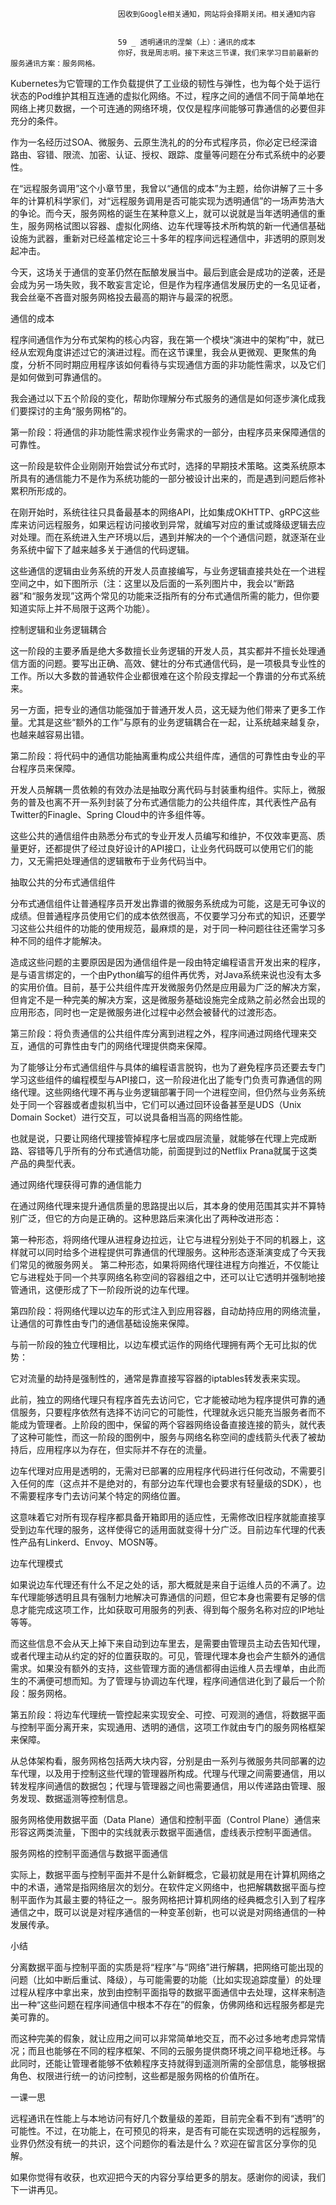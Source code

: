 
                            
                            因收到Google相关通知，网站将会择期关闭。相关通知内容
                            
                            
                            59 _ 透明通讯的涅槃（上）：通讯的成本
                            你好，我是周志明。接下来这三节课，我们来学习目前最新的服务通讯方案：服务网格。

Kubernetes为它管理的工作负载提供了工业级的韧性与弹性，也为每个处于运行状态的Pod维护其相互连通的虚拟化网络。不过，程序之间的通信不同于简单地在网络上拷贝数据，一个可连通的网络环境，仅仅是程序间能够可靠通信的必要但非充分的条件。

作为一名经历过SOA、微服务、云原生洗礼的的分布式程序员，你必定已经深谙路由、容错、限流、加密、认证、授权、跟踪、度量等问题在分布式系统中的必要性。

在“远程服务调用”这个小章节里，我曾以“通信的成本”为主题，给你讲解了三十多年的计算机科学家们，对“远程服务调用是否可能实现为透明通信”的一场声势浩大的争论。而今天，服务网格的诞生在某种意义上，就可以说就是当年透明通信的重生，服务网格试图以容器、虚拟化网络、边车代理等技术所构筑的新一代通信基础设施为武器，重新对已经盖棺定论三十多年的程序间远程通信中，非透明的原则发起冲击。

今天，这场关于通信的变革仍然在酝酿发展当中。最后到底会是成功的逆袭，还是会成为另一场失败，我不敢妄言定论，但是作为程序通信发展历史的一名见证者，我会丝毫不吝啬对服务网格投去最高的期许与最深的祝愿。

通信的成本

程序间通信作为分布式架构的核心内容，我在第一个模块“演进中的架构”中，就已经从宏观角度讲述过它的演进过程。而在这节课里，我会从更微观、更聚焦的角度，分析不同时期应用程序该如何看待与实现通信方面的非功能性需求，以及它们是如何做到可靠通信的。

我会通过以下五个阶段的变化，帮助你理解分布式服务的通信是如何逐步演化成我们要探讨的主角“服务网格”的。

第一阶段：将通信的非功能性需求视作业务需求的一部分，由程序员来保障通信的可靠性。

这一阶段是软件企业刚刚开始尝试分布式时，选择的早期技术策略。这类系统原本所具有的通信能力不是作为系统功能的一部分被设计出来的，而是遇到问题后修补累积所形成的。

在刚开始时，系统往往只具备最基本的网络API，比如集成OKHTTP、gRPC这些库来访问远程服务，如果远程访问接收到异常，就编写对应的重试或降级逻辑去应对处理。而在系统进入生产环境以后，遇到并解决的一个个通信问题，就逐渐在业务系统中留下了越来越多关于通信的代码逻辑。

这些通信的逻辑由业务系统的开发人员直接编写，与业务逻辑直接共处在一个进程空间之中，如下图所示（注：这里以及后面的一系列图片中，我会以“断路器”和“服务发现”这两个常见的功能来泛指所有的分布式通信所需的能力，但你要知道实际上并不局限于这两个功能）。



控制逻辑和业务逻辑耦合

这一阶段的主要矛盾是绝大多数擅长业务逻辑的开发人员，其实都并不擅长处理通信方面的问题。要写出正确、高效、健壮的分布式通信代码，是一项极具专业性的工作。所以大多数的普通软件企业都很难在这个阶段支撑起一个靠谱的分布式系统来。

另一方面，把专业的通信功能强加于普通开发人员，这无疑为他们带来了更多工作量。尤其是这些“额外的工作”与原有的业务逻辑耦合在一起，让系统越来越复杂，也越来越容易出错。

第二阶段：将代码中的通信功能抽离重构成公共组件库，通信的可靠性由专业的平台程序员来保障。

开发人员解耦一贯依赖的有效办法是抽取分离代码与封装重构组件。实际上，微服务的普及也离不开一系列封装了分布式通信能力的公共组件库，其代表性产品有Twitter的Finagle、Spring Cloud中的许多组件等。

这些公共的通信组件由熟悉分布式的专业开发人员编写和维护，不仅效率更高、质量更好，还都提供了经过良好设计的API接口，让业务代码既可以使用它们的能力，又无需把处理通信的逻辑散布于业务代码当中。



抽取公共的分布式通信组件

分布式通信组件让普通程序员开发出靠谱的微服务系统成为可能，这是无可争议的成绩。但普通程序员使用它们的成本依然很高，不仅要学习分布式的知识，还要学习这些公共组件的功能的使用规范，最麻烦的是，对于同一种问题往往还需学习多种不同的组件才能解决。

造成这些问题的主要原因是因为通信组件是一段由特定编程语言开发出来的程序，是与语言绑定的，一个由Python编写的组件再优秀，对Java系统来说也没有太多的实用价值。目前，基于公共组件库开发微服务仍然是应用最为广泛的解决方案，但肯定不是一种完美的解决方案，这是微服务基础设施完全成熟之前必然会出现的应用形态，同时也一定是微服务进化过程中必然会被替代的过渡形态。

第三阶段：将负责通信的公共组件库分离到进程之外，程序间通过网络代理来交互，通信的可靠性由专门的网络代理提供商来保障。

为了能够让分布式通信组件与具体的编程语言脱钩，也为了避免程序员还要去专门学习这些组件的编程模型与API接口，这一阶段进化出了能专门负责可靠通信的网络代理。这些网络代理不再与业务逻辑部署于同一个进程空间，但仍然与业务系统处于同一个容器或者虚拟机当中，它们可以通过回环设备甚至是UDS（Unix Domain Socket）进行交互，可以说具备相当高的网络性能。

也就是说，只要让网络代理接管掉程序七层或四层流量，就能够在代理上完成断路、容错等几乎所有的分布式通信功能，前面提到过的Netflix Prana就属于这类产品的典型代表。



通过网络代理获得可靠的通信能力

在通过网络代理来提升通信质量的思路提出以后，其本身的使用范围其实并不算特别广泛，但它的方向是正确的。这种思路后来演化出了两种改进形态：


第一种形态，将网络代理从进程身边拉远，让它与进程分别处于不同的机器上，这样就可以同时给多个进程提供可靠通信的代理服务。这种形态逐渐演变成了今天我们常见的微服务网关。
第二种形态，如果将网络代理往进程方向推近，不仅能让它与进程处于同一个共享网络名称空间的容器组之中，还可以让它透明并强制地接管通讯，这便形成了下一阶段所说的边车代理。


第四阶段：将网络代理以边车的形式注入到应用容器，自动劫持应用的网络流量，让通信的可靠性由专门的通信基础设施来保障。

与前一阶段的独立代理相比，以边车模式运作的网络代理拥有两个无可比拟的优势：


它对流量的劫持是强制性的，通常是靠直接写容器的iptables转发表来实现。


此前，独立的网络代理只有程序首先去访问它，它才能被动地为程序提供可靠的通信服务，只要程序依然有选择不访问它的可能性，代理就永远只能充当服务者而不能成为管理者。上阶段的图中，保留的两个容器网络设备直接连接的箭头，就代表了这种可能性，而这一阶段的图例中，服务与网络名称空间的虚线箭头代表了被劫持后，应用程序以为存在，但实际并不存在的流量。


边车代理对应用是透明的，无需对已部署的应用程序代码进行任何改动，不需要引入任何的库（这点并不是绝对的，有部分边车代理也会要求有轻量级的SDK），也不需要程序专门去访问某个特定的网络位置。


这意味着它对所有现存程序都具备开箱即用的适应性，无需修改旧程序就能直接享受到边车代理的服务，这样使得它的适用面就变得十分广泛。目前边车代理的代表性产品有Linkerd、Envoy、MOSN等。



边车代理模式

如果说边车代理还有什么不足之处的话，那大概就是来自于运维人员的不满了。边车代理能够透明且具有强制力地解决可靠通信的问题，但它本身也需要有足够的信息才能完成这项工作，比如获取可用服务的列表、得到每个服务名称对应的IP地址等等。

而这些信息不会从天上掉下来自动到边车里去，是需要由管理员主动去告知代理，或者代理主动从约定的好的位置获取的。可见，管理代理本身也会产生额外的通信需求。如果没有额外的支持，这些管理方面的通信都得由运维人员去埋单，由此而生的不满便可想而知。为了管理与协调边车代理，程序间通信进化到了最后一个阶段：服务网格。

第五阶段：将边车代理统一管控起来实现安全、可控、可观测的通信，将数据平面与控制平面分离开来，实现通用、透明的通信，这项工作就由专门的服务网格框架来保障。

从总体架构看，服务网格包括两大块内容，分别是由一系列与微服务共同部署的边车代理，以及用于控制这些代理的管理器所构成。代理与代理之间需要通信，用以转发程序间通信的数据包；代理与管理器之间也需要通信，用以传递路由管理、服务发现、数据遥测等控制信息。

服务网格使用数据平面（Data Plane）通信和控制平面（Control Plane）通信来形容这两类流量，下图中的实线就表示数据平面通信，虚线表示控制平面通信。



服务网格的控制平面通信与数据平面通信

实际上，数据平面与控制平面并不是什么新鲜概念，它最初就是用在计算机网络之中的术语，通常是指网络层次的划分。在软件定义网络中，也把解耦数据平面与控制平面作为其最主要的特征之一。服务网格把计算机网络的经典概念引入到了程序通信之中，既可以说是对程序通信的一种变革创新，也可以说是对网络通信的一种发展传承。

小结

分离数据平面与控制平面的实质是将“程序”与“网络”进行解耦，把网络可能出现的问题（比如中断后重试、降级），与可能需要的功能（比如实现追踪度量）的处理过程从程序中拿出来，放到由控制平面指导的数据平面通信中去处理，这样来制造出一种“这些问题在程序间通信中根本不存在”的假象，仿佛网络和远程服务都是完美可靠的。

而这种完美的假象，就让应用之间可以非常简单地交互，而不必过多地考虑异常情况；而且也能够在不同的程序框架、不同的云服务提供商环境之间平稳地迁移。与此同时，还能让管理者能够不依赖程序支持就得到遥测所需的全部信息，能够根据角色、权限进行统一的访问控制，这些都是服务网格的价值所在。

一课一思

远程通讯在性能上与本地访问有好几个数量级的差距，目前完全看不到有“透明”的可能性。不过，在功能上，在可预见的将来，是否有可能在实现透明的远程服务，业界仍然没有统一的共识，这个问题你的看法是什么？欢迎在留言区分享你的见解。

如果你觉得有收获，也欢迎把今天的内容分享给更多的朋友。感谢你的阅读，我们下一讲再见。

                        
                        
                            